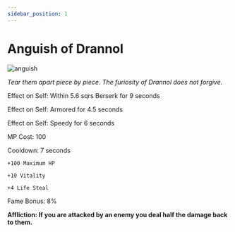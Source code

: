 ```yaml
---
sidebar_position: 1
---
```


# Anguish of Drannol

![anguish](https://vwiki.valorserver.com/api/item/picture/anguish%20of%20drannol)

<i>Tear them apart piece by piece. The furiosity of Drannol does not forgive.</i>

Effect on Self: Within 5.6 sqrs Berserk for 9 seconds

Effect on Self: Armored for 4.5 seconds

Effect on Self: Speedy for 6 seconds

MP Cost: 100

Cooldown: 7 seconds

    +100 Maximum HP
    
    +10 Vitality
    
    +4 Life Steal

Fame Bonus: 8%

**Affliction: If you are attacked by an enemy you deal half the damage back to them.**
